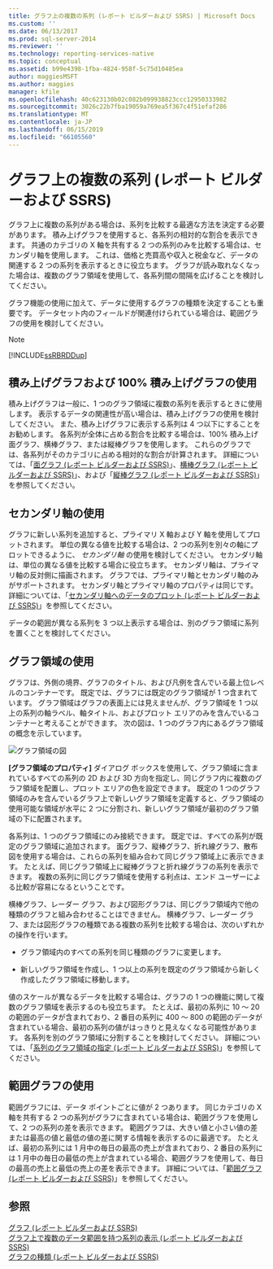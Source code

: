 ```yaml
---
title: グラフ上の複数の系列 (レポート ビルダーおよび SSRS) | Microsoft Docs
ms.custom: ''
ms.date: 06/13/2017
ms.prod: sql-server-2014
ms.reviewer: ''
ms.technology: reporting-services-native
ms.topic: conceptual
ms.assetid: b99e4398-1fba-4824-958f-5c75d10485ea
author: maggiesMSFT
ms.author: maggies
manager: kfile
ms.openlocfilehash: 40c623130b02c082b099938823ccc12950333982
ms.sourcegitcommit: 3026c22b7fba19059a769ea5f367c4f51efaf286
ms.translationtype: MT
ms.contentlocale: ja-JP
ms.lasthandoff: 06/15/2019
ms.locfileid: "66105560"
---
```

# <a name="multiple-series-on-a-chart-report-builder-and-ssrs"></a>グラフ上の複数の系列 (レポート ビルダーおよび SSRS)
  グラフ上に複数の系列がある場合は、系列を比較する最適な方法を決定する必要があります。 積み上げグラフを使用すると、各系列の相対的な割合を表示できます。 共通のカテゴリの X 軸を共有する 2 つの系列のみを比較する場合は、セカンダリ軸を使用します。 これは、価格と売買高や収入と税金など、データの関連する 2 つの系列を表示するときに役立ちます。 グラフが読み取れなくなった場合は、複数のグラフ領域を使用して、各系列間の間隔を広げることを検討してください。  
  
 グラフ機能の使用に加えて、データに使用するグラフの種類を決定することも重要です。 データセット内のフィールドが関連付けられている場合は、範囲グラフの使用を検討してください。  
  
> [!NOTE]  
>  [!INCLUDE[ssRBRDDup](../../includes/ssrbrddup-md.md)]  
  
## <a name="using-stacked-and-100-stacked-charts"></a>積み上げグラフおよび 100% 積み上げグラフの使用  
 積み上げグラフは一般に、1 つのグラフ領域に複数の系列を表示するときに使用します。 表示するデータの関連性が高い場合は、積み上げグラフの使用を検討してください。 また、積み上げグラフに表示する系列は 4 つ以下にすることをお勧めします。 各系列が全体に占める割合を比較する場合は、100% 積み上げ面グラフ、横棒グラフ、または縦棒グラフを使用します。 これらのグラフでは、各系列がそのカテゴリに占める相対的な割合が計算されます。 詳細については、「[面グラフ &#40;レポート ビルダーおよび SSRS&#41;](charts-report-builder-and-ssrs.md)」、[横棒グラフ &#40;レポート ビルダーおよび SSRS&#41;](bar-charts-report-builder-and-ssrs.md)」、および「[縦棒グラフ &#40;レポート ビルダーおよび SSRS&#41;](column-charts-report-builder-and-ssrs.md)」を参照してください。  
  
## <a name="using-the-secondary-axis"></a>セカンダリ軸の使用  
 グラフに新しい系列を追加すると、プライマリ X 軸および Y 軸を使用してプロットされます。 単位の異なる値を比較する場合は、2 つの系列を別々の軸にプロットできるように、 *セカンダリ軸* の使用を検討してください。 セカンダリ軸は、単位の異なる値を比較する場合に役立ちます。 セカンダリ軸は、プライマリ軸の反対側に描画されます。 グラフでは、プライマリ軸とセカンダリ軸のみがサポートされます。 セカンダリ軸とプライマリ軸のプロパティは同じです。 詳細については、「[セカンダリ軸へのデータのプロット &#40;レポート ビルダーおよび SSRS&#41;](plot-data-on-a-secondary-axis-report-builder-and-ssrs.md)」を参照してください。  
  
 データの範囲が異なる系列を 3 つ以上表示する場合は、別のグラフ領域に系列を置くことを検討してください。  
  
## <a name="using-chart-areas"></a>グラフ領域の使用  
 グラフは、外側の境界、グラフのタイトル、および凡例を含んでいる最上位レベルのコンテナーです。 既定では、グラフには既定のグラフ領域が 1 つ含まれています。 グラフ領域はグラフの表面上には見えませんが、グラフ領域を 1 つ以上の系列の軸ラベル、軸タイトル、およびプロット エリアのみを含んでいるコンテナーと考えることができます。 次の図は、1 つのグラフ内にあるグラフ領域の概念を示しています。  
  
 ![グラフ領域の図](../media/chartareasdiagram.gif "グラフ領域の図")  
  
 **[グラフ領域のプロパティ]** ダイアログ ボックスを使用して、グラフ領域に含まれているすべての系列の 2D および 3D 方向を指定し、同じグラフ内に複数のグラフ領域を配置し、プロット エリアの色を設定できます。 既定の 1 つのグラフ領域のみを含んでいるグラフ上で新しいグラフ領域を定義すると、グラフ領域の使用可能な領域が水平に 2 つに分割され、新しいグラフ領域が最初のグラフ領域の下に配置されます。  
  
 各系列は、1 つのグラフ領域にのみ接続できます。 既定では、すべての系列が既定のグラフ領域に追加されます。 面グラフ、縦棒グラフ、折れ線グラフ、散布図を使用する場合は、これらの系列を組み合わて同じグラフ領域上に表示できます。 たとえば、同じグラフ領域上に縦棒グラフと折れ線グラフの系列を表示できます。 複数の系列に同じグラフ領域を使用する利点は、エンド ユーザーによる比較が容易になるということです。  
  
 横棒グラフ、レーダー グラフ、および図形グラフは、同じグラフ領域内で他の種類のグラフと組み合わせることはできません。 横棒グラフ、レーダー グラフ、または図形グラフの種類である複数の系列を比較する場合は、次のいずれかの操作を行います。  
  
-   グラフ領域内のすべての系列を同じ種類のグラフに変更します。  
  
-   新しいグラフ領域を作成し、1 つ以上の系列を既定のグラフ領域から新しく作成したグラフ領域に移動します。  
  
 値のスケールが異なるデータを比較する場合は、グラフの 1 つの機能に関して複数のグラフ領域を表示するのも役立ちます。 たとえば、最初の系列に 10 ～ 20 の範囲のデータが含まれており、2 番目の系列に 400 ～ 800 の範囲のデータが含まれている場合、最初の系列の値がはっきりと見えなくなる可能性があります。 各系列を別のグラフ領域に分割することを検討してください。 詳細については、「[系列のグラフ領域の指定 &#40;レポート ビルダーおよび SSRS&#41;](specify-a-chart-area-for-a-series-report-builder-and-ssrs.md)」を参照してください。  
  
## <a name="using-range-charts"></a>範囲グラフの使用  
 範囲グラフには、データ ポイントごとに値が 2 つあります。 同じカテゴリの X 軸を共有する 2 つの系列がグラフに含まれている場合は、範囲グラフを使用して、2 つの系列の差を表示できます。 範囲グラフは、大きい値と小さい値の差または最高の値と最低の値の差に関する情報を表示するのに最適です。 たとえば、最初の系列には 1 月中の毎日の最高の売上が含まれており、2 番目の系列には 1 月中の毎日の最低の売上が含まれている場合、範囲グラフを使用して、毎日の最高の売上と最低の売上の差を表示できます。 詳細については、「[範囲グラフ &#40;レポート ビルダーおよび SSRS&#41;](range-charts-report-builder-and-ssrs.md)」を参照してください。  
  
## <a name="see-also"></a>参照  
 [グラフ &#40;レポート ビルダーおよび SSRS&#41;](charts-report-builder-and-ssrs.md)   
 [グラフ上で複数のデータ範囲を持つ系列の表示 &#40;レポート ビルダーおよび SSRS&#41;](displaying-a-series-with-multiple-data-ranges-on-a-chart.md)   
 [グラフの種類 &#40;レポート ビルダーおよび SSRS&#41;](chart-types-report-builder-and-ssrs.md)  
  
  
